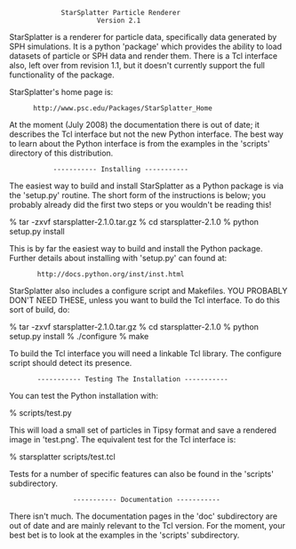 
                 StarSplatter Particle Renderer
                          Version 2.1

  StarSplatter is a renderer for particle data, specifically data 
generated by SPH simulations.  It is a python 'package' which provides
the ability to load datasets of particle or SPH data and render them.
There is a Tcl interface also, left over from revision 1.1, but it
doesn't currently support the full functionality of the package.

  StarSplatter's home page is:

          http://www.psc.edu/Packages/StarSplatter_Home

At the moment (July 2008) the documentation there is out of date; it
describes the Tcl interface but not the new Python interface.  The 
best way to learn about the Python interface is from the examples in
the 'scripts' directory of this distribution.


               ----------- Installing -----------


  The easiest way to build and install StarSplatter as a Python package
is via the 'setup.py' routine.  The short form of the instructions is
below; you probably already did the first two steps or you wouldn't
be reading this!

% tar -zxvf starsplatter-2.1.0.tar.gz
% cd starsplatter-2.1.0
% python setup.py install

This is by far the easiest way to build and install the Python package.  
Further details about installing with 'setup.py' can found at:

           http://docs.python.org/inst/inst.html

  StarSplatter also includes a configure script and Makefiles.  YOU PROBABLY
DON'T NEED THESE, unless you want to build the Tcl interface.  To do this
sort of build, do:

% tar -zxvf starsplatter-2.1.0.tar.gz
% cd starsplatter-2.1.0
% python setup.py install
% ./configure
% make

To build the Tcl interface you will need a linkable Tcl library. The
configure script should detect its presence.

           ----------- Testing The Installation -----------

 You can test the Python installation with:

% scripts/test.py

This will load a small set of particles in Tipsy format and save a
rendered image in 'test.png'.  The equivalent test for the Tcl
interface is:

% starsplatter scripts/test.tcl

Tests for a number of specific features can also be found in the 'scripts'
subdirectory.

                    ----------- Documentation -----------

  There isn't much.  The documentation pages in the 'doc' subdirectory are
out of date and are mainly relevant to the Tcl version.  For the moment,
your best bet is to look at the examples in the 'scripts' subdirectory.


